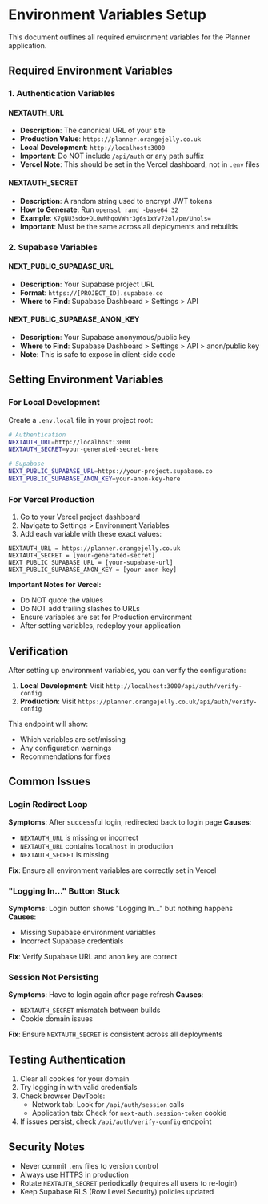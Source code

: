 # Environment Variables Setup

This document outlines all required environment variables for the Planner application.

## Required Environment Variables

### 1. Authentication Variables

#### NEXTAUTH_URL
- **Description**: The canonical URL of your site
- **Production Value**: `https://planner.orangejelly.co.uk`
- **Local Development**: `http://localhost:3000`
- **Important**: Do NOT include `/api/auth` or any path suffix
- **Vercel Note**: This should be set in the Vercel dashboard, not in `.env` files

#### NEXTAUTH_SECRET
- **Description**: A random string used to encrypt JWT tokens
- **How to Generate**: Run `openssl rand -base64 32`
- **Example**: `K7gNU3sdo+OL0wNhqoVWhr3g6s1xYv72ol/pe/Unols=`
- **Important**: Must be the same across all deployments and rebuilds

### 2. Supabase Variables

#### NEXT_PUBLIC_SUPABASE_URL
- **Description**: Your Supabase project URL
- **Format**: `https://[PROJECT_ID].supabase.co`
- **Where to Find**: Supabase Dashboard > Settings > API

#### NEXT_PUBLIC_SUPABASE_ANON_KEY
- **Description**: Your Supabase anonymous/public key
- **Where to Find**: Supabase Dashboard > Settings > API > anon/public key
- **Note**: This is safe to expose in client-side code

## Setting Environment Variables

### For Local Development

Create a `.env.local` file in your project root:

```bash
# Authentication
NEXTAUTH_URL=http://localhost:3000
NEXTAUTH_SECRET=your-generated-secret-here

# Supabase
NEXT_PUBLIC_SUPABASE_URL=https://your-project.supabase.co
NEXT_PUBLIC_SUPABASE_ANON_KEY=your-anon-key-here
```

### For Vercel Production

1. Go to your Vercel project dashboard
2. Navigate to Settings > Environment Variables
3. Add each variable with these exact values:

```
NEXTAUTH_URL = https://planner.orangejelly.co.uk
NEXTAUTH_SECRET = [your-generated-secret]
NEXT_PUBLIC_SUPABASE_URL = [your-supabase-url]
NEXT_PUBLIC_SUPABASE_ANON_KEY = [your-anon-key]
```

**Important Notes for Vercel:**
- Do NOT quote the values
- Do NOT add trailing slashes to URLs
- Ensure variables are set for Production environment
- After setting variables, redeploy your application

## Verification

After setting up environment variables, you can verify the configuration:

1. **Local Development**: Visit `http://localhost:3000/api/auth/verify-config`
2. **Production**: Visit `https://planner.orangejelly.co.uk/api/auth/verify-config`

This endpoint will show:
- Which variables are set/missing
- Any configuration warnings
- Recommendations for fixes

## Common Issues

### Login Redirect Loop
**Symptoms**: After successful login, redirected back to login page
**Causes**:
- `NEXTAUTH_URL` is missing or incorrect
- `NEXTAUTH_URL` contains `localhost` in production
- `NEXTAUTH_SECRET` is missing

**Fix**: Ensure all environment variables are correctly set in Vercel

### "Logging In..." Button Stuck
**Symptoms**: Login button shows "Logging In..." but nothing happens
**Causes**:
- Missing Supabase environment variables
- Incorrect Supabase credentials

**Fix**: Verify Supabase URL and anon key are correct

### Session Not Persisting
**Symptoms**: Have to login again after page refresh
**Causes**:
- `NEXTAUTH_SECRET` mismatch between builds
- Cookie domain issues

**Fix**: Ensure `NEXTAUTH_SECRET` is consistent across all deployments

## Testing Authentication

1. Clear all cookies for your domain
2. Try logging in with valid credentials
3. Check browser DevTools:
   - Network tab: Look for `/api/auth/session` calls
   - Application tab: Check for `next-auth.session-token` cookie
4. If issues persist, check `/api/auth/verify-config` endpoint

## Security Notes

- Never commit `.env` files to version control
- Always use HTTPS in production
- Rotate `NEXTAUTH_SECRET` periodically (requires all users to re-login)
- Keep Supabase RLS (Row Level Security) policies updated